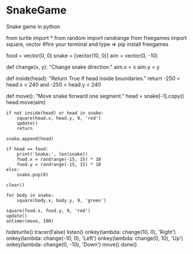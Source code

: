# SnakeGame
Snake game in python


from turtle import *
from random import randrange
from freegames import square, vector
#fire your terminal and type => pip install freegames


food = vector(0, 0)
snake = [vector(10, 0)]
aim = vector(0, -10)

def change(x, y):
    "Change snake direction."
    aim.x = x
    aim.y = y

def inside(head):
    "Return True if head inside boundaries."
    return -250 < head.x < 240 and -250 < head.y < 240

def move():
    "Move snake forward one segment."
    head = snake[-1].copy()
    head.move(aim)

    if not inside(head) or head in snake:
        square(head.x, head.y, 9, 'red')
        update()
        return

    snake.append(head)

    if head == food:
        print('Snake:', len(snake))
        food.x = randrange(-15, 15) * 10
        food.y = randrange(-15, 15) * 10
    else:
        snake.pop(0)

    clear()

    for body in snake:
        square(body.x, body.y, 9, 'green')

    square(food.x, food.y, 9, 'red')
    update()
    ontimer(move, 100)


hideturtle()
tracer(False)
listen()
onkey(lambda: change(10, 0), 'Right')
onkey(lambda: change(-10, 0), 'Left')
onkey(lambda: change(0, 10), 'Up')
onkey(lambda: change(0, -10), 'Down')
move()
done()








